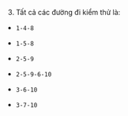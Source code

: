 3. Tất cả các đường đi kiểm thử là:
- ```1-4-8```

- ```1-5-8```

- ```2-5-9```

- ```2-5-9-6-10```

- ```3-6-10```

- ```3-7-10```
